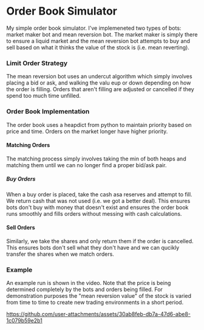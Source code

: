 # Order Book Simulator

My simple order book simulator. I've implemeneted two types of bots: market maker bot and mean reversion bot. The market maker is simply there to ensure a liquid market and the mean reversion bot attempts to buy and sell based on what it thinks the value of the stock is (i.e. mean reverting). 


### Limit Order Strategy
The mean reversion bot uses an undercut algorithm which simply involves placing a bid or ask, and walking the valu eup or down depending on how the order is filling. Orders that aren't filling are adjusted or cancelled if they spend too much time unfilled. 

### Order Book Implementation
The order book uses a heapdict from python to maintain priority based on price and time. Orders on the market longer have higher priority.

#### Matching Orders
The matching process simply involves taking the min of both heaps and matching them until we can no longer find a proper bid/ask pair. 

##### Buy Orders
When a buy order is placed, take the cash asa reserves and attempt to fill. We return cash that was not used (i.e. we got a better deal). This ensures bots don't buy with money that doesn't exist and ensures the order book runs smoothly and fills orders without messing with cash calculations. 

#### Sell Orders
Similarly, we take the shares and only return them if the order is cancelled. This ensures bots don't sell what they don't have and we can qucikly transfer the shares when we match orders.

### Example
An example run is shown in the video. Note that the price is being determined completely by the bots and orders being filled. For demonstration purposes the "mean reversion value" of the stock is varied from time to time to create new trading environments in a short period. 

https://github.com/user-attachments/assets/30ab8feb-db7a-47d6-abe8-1c079b59e2b1


